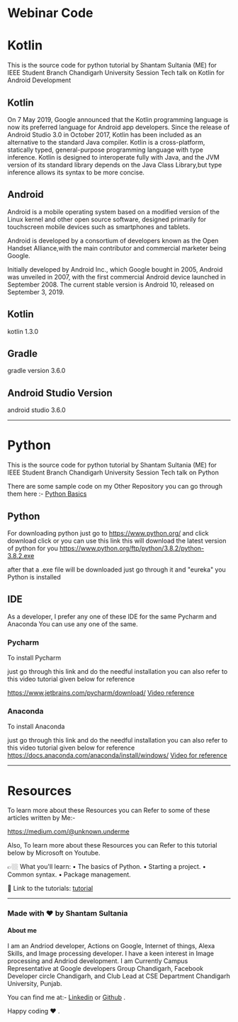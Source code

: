 # Webinar Code

# Kotlin 

This is the source code for python tutorial by Shantam Sultania (ME) for IEEE Student Branch Chandigarh University Session Tech talk on Kotlin for Android Development 

## Kotlin 

On 7 May 2019, Google announced that the Kotlin programming language is now its preferred language for Android app developers.
Since the release of Android Studio 3.0 in October 2017, Kotlin has been included as an alternative to the standard Java compiler.
Kotlin is a cross-platform, statically typed, general-purpose programming language with type inference.
Kotlin is designed to interoperate fully with Java, and the JVM version of its standard library depends on the Java Class Library,but type inference allows its syntax to be more concise.

## Android 

Android is a mobile operating system based on a modified version of the Linux kernel and other open source software, designed primarily for touchscreen mobile devices such as smartphones and tablets.

Android is developed by a consortium of developers known as the Open Handset Alliance,with the main contributor and commercial marketer being Google.

Initially developed by Android Inc., which Google bought in 2005, Android was unveiled in 2007, with the first commercial Android device launched in September 2008.
The current stable version is Android 10, released on September 3, 2019. 

## Kotlin

kotlin 1.3.0

## Gradle 

gradle version 3.6.0

## Android Studio Version 

android studio 3.6.0


***************************************************************************************************************************************

# Python

This is the source code for python tutorial by Shantam Sultania (ME) for IEEE Student Branch Chandigarh University Session Tech talk on Python 

There are some sample code on my Other Repository you can go through them here :- [Python Basics](https://github.com/shantamsultania/Pythonbasics)


## Python 

For downloading python just go to https://www.python.org/ and click download click or you can use this link this will download the latest version of python for you https://www.python.org/ftp/python/3.8.2/python-3.8.2.exe

after that a .exe file will be downloaded just go through it and "eureka" you Python is installed

## IDE 

As a developer, I prefer any one of these IDE for the same Pycharm and Anaconda You can use any one of the same.

### Pycharm

To install Pycharm 

just go through this link and do the needful installation you can also refer to this video tutorial given below for reference 

https://www.jetbrains.com/pycharm/download/ [Video reference](https://www.youtube.com/watch?v=AUiM1UaRCPc) 

### Anaconda 

To install Anaconda

just go through this link and do the needful installation you can also refer to this video tutorial given below for reference 
https://docs.anaconda.com/anaconda/install/windows/ [Video for reference](https://www.youtube.com/watch?v=T3ff57rxTa8)

***************************************************************************************************************************************


# Resources 

To learn more about these Resources you can Refer to some of these articles written by Me:-

https://medium.com/@unknown.underme

Also, To learn more about these Resources you can Refer to this tutorial below by Microsoft on Youtube.

👉🏼 What you'll learn:
• The basics of Python.
• Starting a project.
• Common syntax.
• Package management.

🔗 Link to the tutorials: [tutorial](https://www.youtube.com/playlist?list=PLlrxD0HtieHhS8VzuMCfQD4uJ9yne1mE6)

***************************************************************************************************************************************


### Made with ❤️ by Shantam Sultania
#### About me

I am an Andriod developer, Actions on Google, Internet of things, Alexa Skills, and Image processing developer.
I have a keen interest in Image processing and Andriod development.
I am Currently Campus Representative at Google developers Group Chandigarh, Facebook Developer circle Chandigarh, and Club Lead at CSE Department Chandigarh University, Punjab.

You can find me at:-
[Linkedin](https://www.linkedin.com/in/shantam-sultania-737084175/) or [Github](https://github.com/shantamsultania) .

Happy coding ❤️ .

